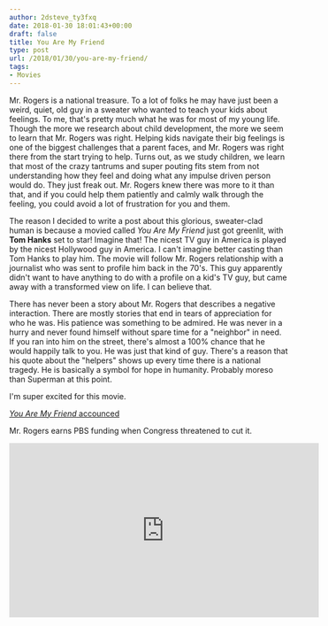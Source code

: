 ```yaml
---
author: 2dsteve_ty3fxq
date: 2018-01-30 18:01:43+00:00
draft: false
title: You Are My Friend
type: post
url: /2018/01/30/you-are-my-friend/
tags:
- Movies
---
```


Mr. Rogers is a national treasure. To a lot of folks he may have just been a weird, quiet, old guy in a sweater who wanted to teach your kids about feelings. To me, that's pretty much what he was for most of my young life. Though the more we research about child development, the more we seem to learn that Mr. Rogers was right. Helping kids navigate their big feelings is one of the biggest challenges that a parent faces, and Mr. Rogers was right there from the start trying to help. Turns out, as we study children, we learn that most of the crazy tantrums and super pouting fits stem from not understanding how they feel and doing what any impulse driven person would do. They just freak out. Mr. Rogers knew there was more to it than that, and if you could help them patiently and calmly walk through the feeling, you could avoid a lot of frustration for you and them.

The reason I decided to write a post about this glorious, sweater-clad human is because a movied called _You Are My Friend_ just got greenlit, with **Tom Hanks** set to star! Imagine that! The nicest TV guy in America is played by the nicest Hollywood guy in America. I can't imagine better casting than Tom Hanks to play him. The movie will follow Mr. Rogers relationship with a journalist who was sent to profile him back in the 70's. This guy apparently didn't want to have anything to do with a profile on a kid's TV guy, but came away with a transformed view on life. I can believe that.

There has never been a story about Mr. Rogers that describes a negative interaction. There are mostly stories that end in tears of appreciation for who he was. His patience was something to be admired. He was never in a hurry and never found himself without spare time for a "neighbor" in need. If you ran into him on the street, there's almost a 100% chance that he would happily talk to you. He was just that kind of guy. There's a reason that his quote about the "helpers" shows up every time there is a national tragedy. He is basically a symbol for hope in humanity. Probably moreso than Superman at this point.

I'm super excited for this movie.

[_You Are My Friend_ accounced](http://variety.com/2018/film/news/tom-hanks-mr-rogers-you-are-my-friend-tristar-1202676746/)

Mr. Rogers earns PBS funding when Congress threatened to cut it.

<iframe src="https://www.youtube.com/embed/fKy7ljRr0AA" allowfullscreen="allowfullscreen" height="315" frameborder="0" width="560"></iframe>
